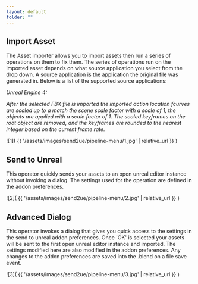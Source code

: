 ```yaml
---
layout: default
folder: ""
---
```

## Import Asset

The Asset importer allows you to import assets then run a series of operations on them to fix them.  The series of operations run on the imported asset depends on what source application you select from the drop down. A source application is the application the original file was generated in. Below is a list of the supported source applications:

*Unreal Engine 4:*

*After the selected FBX file is imported the imported action location fcurves are scaled up to a match the scene scale factor with a scale of 1, the objects are applied with a scale factor of 1. The scaled keyframes on the root object are removed, and the keyframes are rounded to the nearest integer based on the current frame rate.*

![1]( {{ '/assets/images/send2ue/pipeline-menu/1.jpg' | relative_url }} )

## Send to Unreal
This operator quickly sends your assets to an open unreal editor instance without invoking a dialog. The settings used for the operation are defined in the addon preferences.

![2]( {{ '/assets/images/send2ue/pipeline-menu/2.jpg' | relative_url }} )

## Advanced Dialog
This operator invokes a dialog that gives you quick access to the settings in the send to unreal addon preferences. Once 'OK' is selected your assets will be sent to the first open unreal editor instance and imported. The settings modified here are also modified in the addon preferences. Any changes to the addon preferences are saved into the .blend on a file save event.

![3]( {{ '/assets/images/send2ue/pipeline-menu/3.jpg' | relative_url }} )